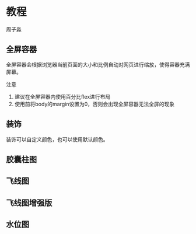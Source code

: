 # 教程
周子淼
## 全屏容器

全屏容器会根据浏览器当前页面的大小和比例自动对网页进行缩放，使得容器充满屏幕。

注意

1. 建议在全屏容器内使用百分比flex进行布局
2. 使用前将body的margin设置为0，否则会出现全屏容器无法全屏的现象

## 装饰

装饰可以自定义颜色，也可以使用默认颜色。

## 胶囊柱图
## 飞线图
## 飞线图增强版
## 水位图